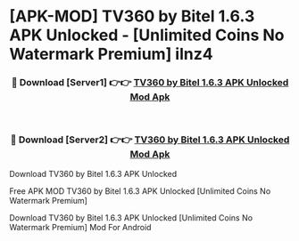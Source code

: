 # [APK-MOD] TV360 by Bitel 1.6.3 APK Unlocked - [Unlimited Coins No Watermark Premium] ilnz4



<div align="center">
<h3>🔴 Download [Server1] 👉👉 <a href="https://momento.my/?title=TV360_by_Bitel_1.6.3_APK_Unlocked">TV360 by Bitel 1.6.3 APK Unlocked Mod Apk</a></h3><br>

<h3>🔴 Download [Server2] 👉👉 <a href="https://momento.my/?title=TV360_by_Bitel_1.6.3_APK_Unlocked">TV360 by Bitel 1.6.3 APK Unlocked Mod Apk</a></h3>
</div>



Download TV360 by Bitel 1.6.3 APK Unlocked 

Free APK MOD TV360 by Bitel 1.6.3 APK Unlocked [Unlimited Coins No Watermark Premium]

Download TV360 by Bitel 1.6.3 APK Unlocked [Unlimited Coins No Watermark Premium] Mod For Android
